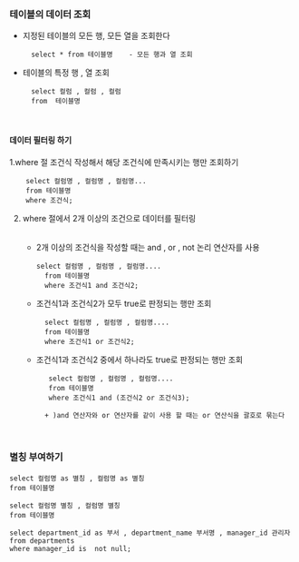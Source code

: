 ### 테이블의 데이터 조회

- 지정된 테이블의 모든 행, 모든 열을 조회한다

        select * from 테이블명    - 모든 행과 열 조회
- 테이블의 특정 행 , 열 조회

        select 컬럼 , 컬럼 , 컬럼
        from  테이블명

<br>

#### 데이터 필터링 하기

1.where 절 조건식 작성해서 해당 조건식에 만족시키는 행만 조회하기

        select 컬럼명 , 컬럼명 , 컬럼명...
        from 테이블명
        where 조건식;

2. where 절에서 2개 이상의 조건으로 데이터를 필터링
   <br><br>

    - 2개 이상의 조건식을 작성할 때는 and , or , not 논리 연산자를 사용

          select 컬럼명 , 컬럼명 , 컬럼명....
            from 테이블명
            where 조건식1 and 조건식2;

    - 조건식1과 조건식2가 모두 true로 판정되는 행만 조회

            select 컬럼명 , 컬럼명 , 컬럼명....
            from 테이블명
            where 조건식1 or 조건식2;

    - 조건식1과 조건식2 중에서 하나라도 true로 판정되는 행만 조회

             select 컬럼명 , 컬럼명 , 컬럼명....
             from 테이블명
             where 조건식1 and (조건식2 or 조건식3);

            + )and 연산자와 or 연산자를 같이 사용 할 때는 or 연산식을 괄호로 묶는다

<br>

### 별칭 부여하기

    select 컬럼명 as 별칭 , 컬럼명 as 별칭
    from 테이블명
    
    select 컬럼명 별칭 , 컬럼명 별칭
    from 테이블명

    select department_id as 부서 , department_name 부서명 , manager_id 관리자
    from departments
    where manager_id is  not null;
